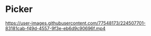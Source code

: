# Picker

https://user-images.githubusercontent.com/77548173/224507701-83181cab-f49d-4557-9f3e-eb6d9c90696f.mp4

